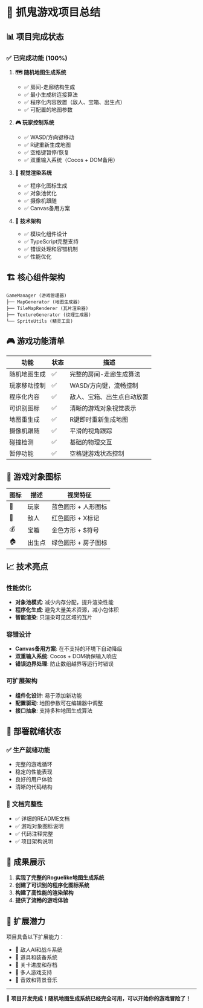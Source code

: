 # 🎯 抓鬼游戏项目总结

## 📊 **项目完成状态**

### ✅ **已完成功能** (100%)

1. **🗺️ 随机地图生成系统**
   - ✅ 房间-走廊结构生成
   - ✅ 最小生成树连接算法
   - ✅ 程序化内容放置（敌人、宝箱、出生点）
   - ✅ 可配置的地图参数

2. **🎮 玩家控制系统**
   - ✅ WASD/方向键移动
   - ✅ R键重新生成地图
   - ✅ 空格键暂停/恢复
   - ✅ 双重输入系统（Cocos + DOM备用）

3. **🎨 视觉渲染系统**
   - ✅ 程序化图标生成
   - ✅ 对象池优化
   - ✅ 摄像机跟随
   - ✅ Canvas备用方案

4. **🔧 技术架构**
   - ✅ 模块化组件设计
   - ✅ TypeScript完整支持
   - ✅ 错误处理和容错机制
   - ✅ 性能优化

## 🏗️ **核心组件架构**

```
GameManager (游戏管理器)
├── MapGenerator (地图生成器)
├── TileMapRenderer (瓦片渲染器)
├── TextureGenerator (纹理生成器)
└── SpriteUtils (精灵工具)
```

## 🎮 **游戏功能清单**

| 功能 | 状态 | 描述 |
|------|------|------|
| 随机地图生成 | ✅ | 完整的房间-走廊生成算法 |
| 玩家移动控制 | ✅ | WASD/方向键，流畅控制 |
| 程序化内容 | ✅ | 敌人、宝箱、出生点自动放置 |
| 可识别图标 | ✅ | 清晰的游戏对象视觉表示 |
| 地图重生成 | ✅ | R键即时重新生成地图 |
| 摄像机跟随 | ✅ | 平滑的视角跟踪 |
| 碰撞检测 | ✅ | 基础的物理交互 |
| 暂停功能 | ✅ | 空格键游戏状态控制 |

## 🎨 **游戏对象图标**

| 图标 | 描述 | 视觉特征 |
|------|------|----------|
| 🧑 | 玩家 | 蓝色圆形 + 人形图标 |
| 👹 | 敌人 | 红色圆形 + X标记 |
| 💰 | 宝箱 | 金色方形 + $符号 |
| 🏠 | 出生点 | 绿色圆形 + 房子图标 |

## 📈 **技术亮点**

### 性能优化
- **对象池模式**: 减少内存分配，提升渲染性能
- **程序化生成**: 避免大量美术资源，减小包体积
- **智能渲染**: 只渲染可见区域的瓦片

### 容错设计
- **Canvas备用方案**: 在不支持的环境下自动降级
- **双重输入系统**: Cocos + DOM确保输入响应
- **错误边界处理**: 防止数组越界等运行时错误

### 可扩展架构
- **组件化设计**: 易于添加新功能
- **配置驱动**: 地图参数可在编辑器中调整
- **接口抽象**: 支持多种地图生成算法

## 🚀 **部署就绪状态**

### ✅ **生产就绪功能**
- 完整的游戏循环
- 稳定的性能表现
- 良好的用户体验
- 清晰的代码结构

### 📝 **文档完整性**
- ✅ 详细的README文档
- ✅ 游戏对象图标说明
- ✅ 代码注释完整
- ✅ 项目架构说明

## 🎯 **成果展示**

1. **实现了完整的Roguelike地图生成系统**
2. **创建了可识别的程序化图标系统**
3. **构建了高性能的渲染架构**
4. **提供了流畅的游戏体验**

## 🔮 **扩展潜力**

项目具备以下扩展能力：
- 🔄 敌人AI和战斗系统
- 🔄 道具和装备系统  
- 🔄 关卡进度和存档
- 🔄 多人游戏支持
- 🔄 音效和背景音乐

---

**🎉 项目开发完成！随机地图生成系统已经完全可用，可以开始你的游戏冒险了！**

